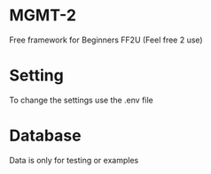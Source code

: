 # MGMT-2
Free framework for Beginners
FF2U
(Feel free 2 use)

# Setting
To change the settings use the .env file

# Database
Data is only for testing or examples
